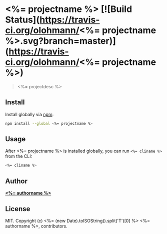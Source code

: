 # <%= projectname %> [![Build Status](https://travis-ci.org/olohmann/<%= projectname %>.svg?branch=master)](https://travis-ci.org/olohmann/<%= projectname %>)

> <%= projectdesc %>

## Install
Install globally via [npm](npmjs.org):

```bash
npm install --global <%= projectname %>
```

## Usage

After <%= projectname %> is installed globally, you can run `<%= cliname %>` from the CLI:

```bash
<%= cliname %> 
```

## Author

**[<%= authorname %>](<%= authorurl %>)**

## License
MIT. Copyright (c) <%= (new Date).toISOString().split('T')[0] %> <%= authorname %>, contributors.
